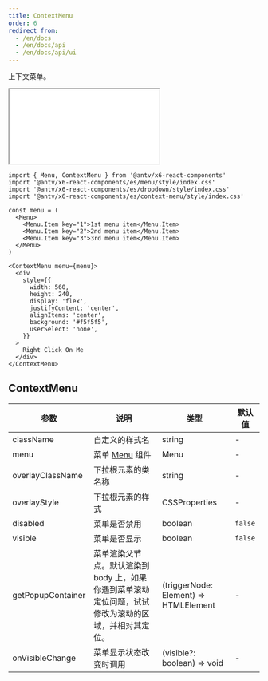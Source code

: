 ```yaml
---
title: ContextMenu
order: 6
redirect_from:
  - /en/docs
  - /en/docs/api
  - /en/docs/api/ui
---
```


上下文菜单。

<iframe src="/demos/api/ui/contextmenu/basic"></iframe>

```tsx
import { Menu, ContextMenu } from '@antv/x6-react-components'
import '@antv/x6-react-components/es/menu/style/index.css'
import '@antv/x6-react-components/es/dropdown/style/index.css'
import '@antv/x6-react-components/es/context-menu/style/index.css'

const menu = (
  <Menu>
    <Menu.Item key="1">1st menu item</Menu.Item>
    <Menu.Item key="2">2nd menu item</Menu.Item>
    <Menu.Item key="3">3rd menu item</Menu.Item>
  </Menu>
)

<ContextMenu menu={menu}>
  <div
    style={{
      width: 560,
      height: 240,
      display: 'flex',
      justifyContent: 'center',
      alignItems: 'center',
      background: '#f5f5f5',
      userSelect: 'none',
    }}
  >
    Right Click On Me
  </div>
</ContextMenu>
```

## ContextMenu


| 参数              | 说明                                                                                            | 类型                                  | 默认值  |
|-------------------|-----------------------------------------------------------------------------------------------|---------------------------------------|---------|
| className         | 自定义的样式名                                                                                  | string                                | -       |
| menu              | 菜单 [Menu](/en/docs/api/ui/menu) 组件                                                                        | Menu                                  | -       |
| overlayClassName  | 下拉根元素的类名称                                                                              | string                                | -       |
| overlayStyle      | 下拉根元素的样式                                                                                | CSSProperties                         | -       |
| disabled          | 菜单是否禁用                                                                                    | boolean                               | `false` |
| visible           | 菜单是否显示                                                                                    | boolean                               | `false` |
| getPopupContainer | 菜单渲染父节点。默认渲染到 body 上，如果你遇到菜单滚动定位问题，试试修改为滚动的区域，并相对其定位。 | (triggerNode: Element) => HTMLElement | -       |
| onVisibleChange   | 菜单显示状态改变时调用                                                                          | (visible?: boolean) => void           | -       |

